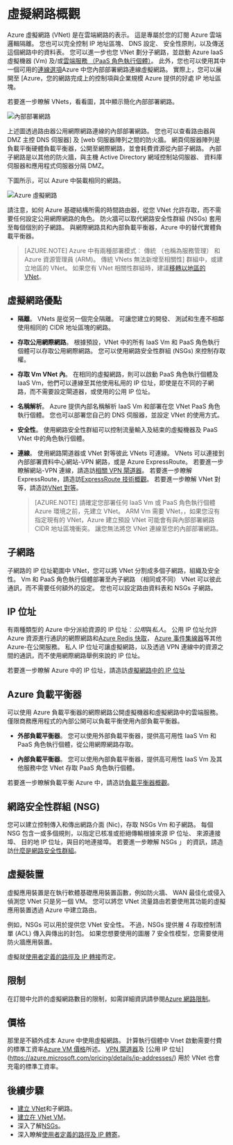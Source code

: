 <properties
   pageTitle="Azure 虛擬網路 (VNet) 概觀"
   description="深入了解 Azure 虛擬網路 (VNets)。"
   services="virtual-network"
   documentationCenter="na"
   authors="jimdial"
   manager="carmonm"
   editor="tysonn" />
<tags
   ms.service="virtual-network"
   ms.devlang="na"
   ms.topic="get-started-article"
   ms.tgt_pltfrm="na"
   ms.workload="infrastructure-services"
   ms.date="03/15/2016"
   ms.author="jdial" />

# <a name="virtual-network-overview"></a>虛擬網路概觀

Azure 虛擬網路 (VNet) 是在雲端網路的表示。  這是專屬於您的訂閱 Azure 雲端邏輯隔離。 您也可以完全控制 IP 地址區塊、 DNS 設定、 安全性原則，以及傳送這個網路中的資料表。 您可以進一步也您 VNet 劃分子網路，並啟動 Azure IaaS 虛擬機器 (Vm) 及/或[雲端服務 （PaaS 角色執行個體）](../cloud-services/cloud-services-choose-me.md)。 此外，您也可以使用其中一個可用的[連線選項](../vpn-gateway/vpn-gateway-about-vpngateways.md#site-to-site-and-multi-site)Azure 中您內部部署網路連線虛擬網路。 實際上，您可以展開至 [Azure，您的網路完成上的控制項與企業規模 Azure 提供的好處 IP 地址區塊。

若要進一步瞭解 VNets，看看圖，其中顯示簡化內部部署網路。

![內部部署網路](./media/virtual-networks-overview/figure01.png)

上述圖透過路由器公用網際網路連線的內部部署網路。 您也可以查看路由器與 DMZ 主控 DNS 伺服器] 及 [web 伺服器陣列之間的防火牆。 網頁伺服器陣列是負載平衡硬體負載平衡器，公開至網際網路，並會耗費資源從內部子網路。 內部子網路是以其他的防火牆，與主機 Active Directory 網域控制站伺服器、 資料庫伺服器和應用程式伺服器分隔 DMZ。

下圖所示，可以 Azure 中裝載相同的網路。

![Azure 虛擬網路](./media/virtual-networks-overview/figure02.png)

請注意，如何 Azure 基礎結構所需的時間路由器，從您 VNet 允許存取，而不需要任何設定公用網際網路的角色。 防火牆可以取代網路安全性群組 (NSGs) 套用至每個個別的子網路。 與網際網路具和內部負載平衡器，Azure 中的替代實體負載平衡器。

>[AZURE.NOTE] Azure 中有兩種部署模式︰ 傳統 （也稱為服務管理） 和 Azure 資源管理員 (ARM)。 傳統 VNets 無法新增至相關性] 群組中，或建立地區的 VNet。 如果您有 VNet 相關性群組時，建議[移轉以地區的 VNet](virtual-networks-migrate-to-regional-vnet.md)。

## <a name="virtual-network-benefits"></a>虛擬網路優點

- **隔離**。 VNets 是從另一個完全隔離。 可讓您建立的開發、 測試和生產不相鄰使用相同的 CIDR 地址區塊的網路。

- **存取公用網際網路**。 根據預設，VNet 中的所有 IaaS Vm 和 PaaS 角色執行個體可以存取公用網際網路。 您可以使用網路安全性群組 (NSGs) 來控制存取權。

- **存取 Vm VNet 內**。 在相同的虛擬網路，則可以啟動 PaaS 角色執行個體及 IaaS Vm，他們可以連線至其他使用私用的 IP 位址，即使是在不同的子網路，而不需要設定閘道器，或使用的公用 IP 位址。

- **名稱解析**。 Azure 提供內部名稱解析 IaaS Vm 和部署在您 VNet PaaS 角色執行個體。 您也可以部署您自己的 DNS 伺服器，並設定 VNet 的使用方式。

- **安全性**。 使用網路安全性群組可以控制流量輸入及結束的虛擬機器及 PaaS VNet 中的角色執行個體。

- **連線**。 使用網路閘道器或 VNet 對等彼此 VNets 可連線。 VNets 可以連接到內部部署資料中心網站-VPN 網路，或是 Azure ExpressRoute。 若要進一步瞭解網站-VPN 連線，請造訪[相關 VPN 閘道器](../vpn-gateway/vpn-gateway-about-vpngateways.md#site-to-site-and-multi-site)。 若要進一步瞭解 ExpressRoute，請造訪[ExpressRoute 技術概觀](../expressroute/expressroute-introduction.md)。 若要進一步瞭解 VNet 對等，請造訪[VNet 對等](virtual-network-peering-overview.md)。

    >[AZURE.NOTE] 請確定您部署任何 IaaS Vm 或 PaaS 角色執行個體 Azure 環境之前，先建立 VNet。 ARM Vm 需要 VNet，，如果您沒有指定現有的 VNet，Azure 建立預設 VNet 可能會有與內部部署網路 CIDR 地址區塊衝突。 讓您無法將您 VNet 連線至您的內部部署網路。

## <a name="subnets"></a>子網路

子網路的 IP 位址範圍中 VNet，您可以將 VNet 分割成多個子網路，組織及安全性。 Vm 和 PaaS 角色執行個體部署至內子網路 （相同或不同） VNet 可以彼此通訊，而不需要任何額外的設定。 您也可以設定路由資料表和 NSGs 子網路。

## <a name="ip-addresses"></a>IP 位址


有兩種類型的 Azure 中分派給資源的 IP 位址︰*公用*與*私人*。 公用 IP 位址允許 Azure 資源進行通訊的網際網路和[Azure Redis 快取](https://azure.microsoft.com/services/cache/)， [Azure 事件集線器](https://azure.microsoft.com/documentation/services/event-hubs/)等其他 Azure-在公開服務。 私人 IP 位址可讓虛擬網路，以及透過 VPN 連線中的資源之間的通訊，而不使用網際網路舉例來說的 IP 位址。

若要進一步瞭解 Azure 中的 IP 位址，請造訪[虛擬網路中的 IP 位址](virtual-network-ip-addresses-overview-arm.md)

## <a name="azure-load-balancers"></a>Azure 負載平衡器

可以使用 Azure 負載平衡器的網際網路公開虛擬機器和虛擬網路中的雲端服務。 僅限商務應用程式的內部公開可以負載平衡使用內部負載平衡器。

- **外部負載平衡器**。 您可以使用外部負載平衡器，提供高可用性 IaaS Vm 和 PaaS 角色執行個體，從公用網際網路存取。

- **內部負載平衡器**。 您可以使用內部負載平衡器，提供高可用性 IaaS Vm 及其他服務中您 VNet 存取 PaaS 角色執行個體。

若要進一步瞭解負載平衡 Azure 中，請造訪[負載平衡器概觀](../load-balancer/load-balancer-overview.md)。

## <a name="network-security-group-nsg"></a>網路安全性群組 (NSG)

您可以建立控制傳入和傳出網路介面 (Nic)，存取 NSGs Vm 和子網路。 每個 NSG 包含一或多個規則，以指定已核准或拒絕傳輸根據來源 IP 位址、 來源連接埠、 目的地 IP 位址，與目的地連接埠。 若要進一步瞭解 NSGs 」 的資訊，請造訪[什麼是網路安全性群組](virtual-networks-nsg.md)。

## <a name="virtual-appliances"></a>虛擬裝置

虛擬應用裝置是在執行軟體基礎應用裝置函數，例如防火牆、 WAN 最佳化或侵入偵測您 VNet 只是另一個 VM。 您可以將您 VNet 流量路由若要使用其功能的虛擬應用裝置透過 Azure 中建立路由。

例如，NSGs 可以用於提供您 VNet 安全性。 不過，NSGs 提供層 4 存取控制清單 (ACL) 傳入與傳出的封包。 如果您想要使用的圖層 7 安全性模型，您需要使用防火牆應用裝置。

虛擬就[使用者定義的路徑及 IP 轉接](virtual-networks-udr-overview.md)而定。

## <a name="limits"></a>限制
在訂閱中允許的虛擬網路數目的限制，如需詳細資訊請參閱[Azure 網路限制](../azure-subscription-service-limits.md#networking-limits)。

## <a name="pricing"></a>價格
那里是不額外成本 Azure 中使用虛擬網路。 計算執行個體中 Vnet 啟動需要付費的標準工資率[Azure VM 價格](https://azure.microsoft.com/pricing/details/virtual-machines/)所述。 [VPN 閘道器](https://azure.microsoft.com/pricing/details/vpn-gateway/)及 [公用 IP 位址] (https://azure.microsoft.com/pricing/details/ip-addresses/) 用於 VNet 也會充電的標準工資率。

## <a name="next-steps"></a>後續步驟

- [建立 VNet](virtual-networks-create-vnet-arm-pportal.md)和子網路。
- [建立在 VNet VM](../virtual-machines/virtual-machines-windows-hero-tutorial.md)。
- 深入了解[NSGs](virtual-networks-nsg.md)。
- 深入瞭解[使用者定義的路徑及 IP 轉寄](virtual-networks-udr-overview.md)。
